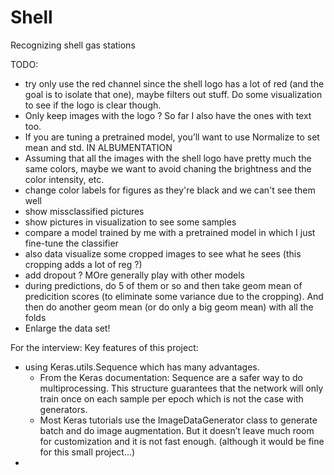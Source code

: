 # Shell
Recognizing shell gas stations

TODO:
- try only use the red channel since the shell logo has a lot of red (and the goal is to isolate that one), maybe filters out stuff. Do some visualization to see if the logo is clear though.
- Only keep images with the logo ? So far I also have the ones with text too.
- If you are tuning a pretrained model, you’ll want to use Normalize to set mean and std. IN ALBUMENTATION
- Assuming that all the images with the shell logo have pretty much the same colors, maybe we want to avoid chaning the brightness and the color intensity, etc.
- change color labels for figures as they're black and we can't see them well
- show missclassified pictures
- show pictures in visualization to see some samples
- compare a model trained by me with a pretrained model in which I just fine-tune the classifier
- also data visualize some cropped images to see what he sees (this cropping adds a lot of reg ?)
- add dropout ? MOre generally play with other models
- during predictions, do 5 of them or so and then take geom mean of predicition scores (to eliminate some variance due to the cropping). And then do another geom mean (or do only a big geom mean) with all the folds
- Enlarge the data set!

For the interview:
Key features of this project:
- using Keras.utils.Sequence which has many advantages.
  - From the Keras documentation: Sequence are a safer way to do multiprocessing. This structure guarantees that the network will only train once on each sample per epoch which is not the case with generators.
  - Most Keras tutorials use the ImageDataGenerator class to generate batch and do image augmentation. But it doesn’t leave much room for customization and it is not fast enough. (although it would be fine for this small project...)
-

